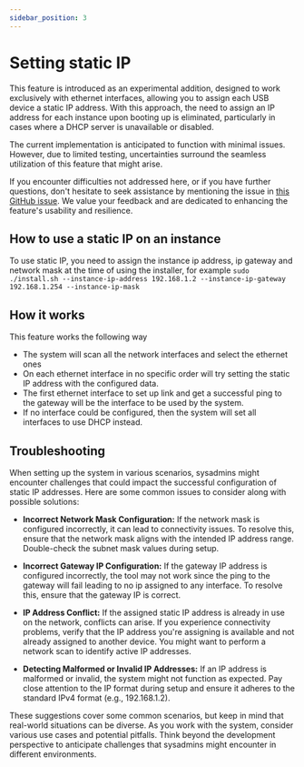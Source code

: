 ```yaml
---
sidebar_position: 3
---
```

# Setting static IP
This feature is introduced as an experimental addition, designed to work exclusively with ethernet interfaces, allowing you to assign each USB device a static IP address. With this approach, the need to assign an IP address for each instance upon booting up is eliminated, particularly in cases where a DHCP server is unavailable or disabled.  

The current implementation is anticipated to function with minimal issues. However, due to limited testing, uncertainties surround the seamless utilization of this feature that might arise. 

If you encounter difficulties not addressed here, or if you have further questions, don't hesitate to seek assistance by mentioning the issue in [this GitHub issue](https://github.com/equetzal/huronOS-build-tools/issues/182). We value your feedback and are dedicated to enhancing the feature's usability and resilience.

## How to use a static IP on an instance

To use static IP, you need to assign the instance ip address, ip gateway and network mask at the time of using the installer, for example `sudo ./install.sh --instance-ip-address 192.168.1.2 --instance-ip-gateway 192.168.1.254 --instance-ip-mask`

## How it works
This feature works the following way
- The system will scan all the network interfaces and select the ethernet ones 
- On each ethernet interface in no specific order will try setting the static IP address with the configured data. 
- The first ethernet interface to set up link and get a successful ping to the gateway will be the interface to be used by the system. 
- If no interface could be configured, then the system will set all interfaces to use DHCP instead.

## Troubleshooting

When setting up the system in various scenarios, sysadmins might encounter challenges that could impact the successful configuration of static IP addresses. Here are some common issues to consider along with possible solutions:

- **Incorrect Network Mask Configuration:** If the network mask is configured incorrectly, it can lead to connectivity issues. To resolve this, ensure that the network mask aligns with the intended IP address range. Double-check the subnet mask values during setup.

- **Incorrect Gateway IP Configuration:** If the gateway IP address is configured incorrectly, the tool may not work since the ping to the gateway will fail leading to no ip assigned to any interface. To resolve this, ensure that the gateway IP is correct.

- **IP Address Conflict:** If the assigned static IP address is already in use on the network, conflicts can arise. If you experience connectivity problems, verify that the IP address you're assigning is available and not already assigned to another device. You might want to perform a network scan to identify active IP addresses.

- **Detecting Malformed or Invalid IP Addresses:** If an IP address is malformed or invalid, the system might not function as expected. Pay close attention to the IP format during setup and ensure it adheres to the standard IPv4 format (e.g., 192.168.1.2).

These suggestions cover some common scenarios, but keep in mind that real-world situations can be diverse. As you work with the system, consider various use cases and potential pitfalls. Think beyond the development perspective to anticipate challenges that sysadmins might encounter in different environments.
